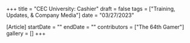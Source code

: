 +++
title = "CEC University: Cashier"
draft = false
tags = ["Training, Updates, & Company Media"]
date = "03/27/2023"

[Article]
startDate = ""
endDate = ""
contributors = ["The 64th Gamer"]
gallery = []
+++

